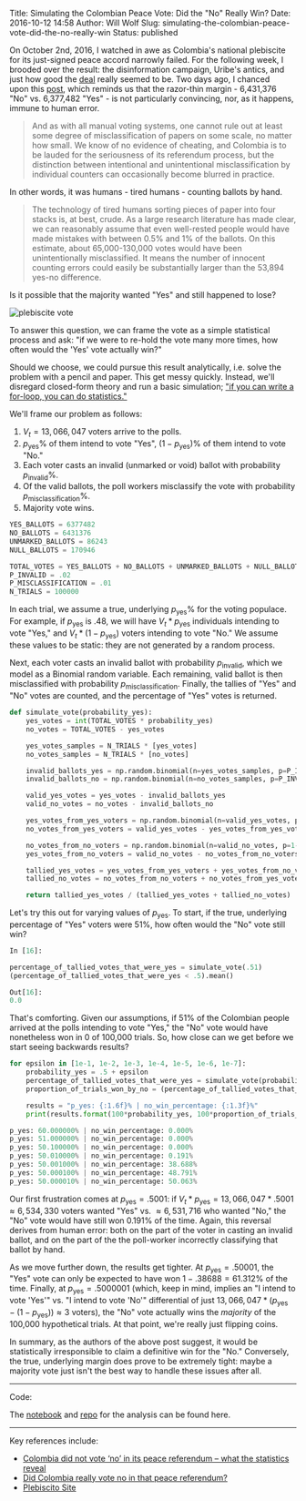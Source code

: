 Title: Simulating the Colombian Peace Vote: Did the "No" Really Win?
Date: 2016-10-12 14:58
Author: Will Wolf
Slug: simulating-the-colombian-peace-vote-did-the-no-really-win
Status: published

On October 2nd, 2016, I watched in awe as Colombia's national plebiscite for its just-signed peace accord narrowly failed. For the following week, I brooded over the result: the disinformation campaign, Uribe's antics, and just how good the [deal](https://www.youtube.com/playlist?list=PLa28R7QEiMblKeZ_OlZ_XfjjxjfeIhpuL) really seemed to be. Two days ago, I chanced upon this [post](https://theconversation.com/colombia-did-not-vote-no-in-its-peace-referendum-what-the-statistics-reveal-66471), which reminds us that the razor-thin margin - 6,431,376 "No" vs. 6,377,482 "Yes" - is not particularly convincing, nor, as it happens, immune to human error.

> And as with all manual voting systems, one cannot rule out at least some degree of misclassification of papers on some scale, no matter how small. We know of no evidence of cheating, and Colombia is to be lauded for the seriousness of its referendum process, but the distinction between intentional and unintentional misclassification by individual counters can occasionally become blurred in practice.

In other words, it was humans - tired humans - counting ballots by hand.

> The technology of tired humans sorting pieces of paper into four stacks is, at best, crude. As a large research literature has made clear, we can reasonably assume that even well-rested people would have made mistakes with between 0.5% and 1% of the ballots. On this estimate, about 65,000-130,000 votes would have been unintentionally misclassified. It means the number of innocent counting errors could easily be substantially larger than the 53,894 yes-no difference.

Is it possible that the majority wanted "Yes" and still happened to lose?

![plebiscite vote]({filename}/images/colombian_plebiscite_vote.jpg)

To answer this question, we can frame the vote as a simple statistical process and ask: "if we were to re-hold the vote many more times, how often would the 'Yes' vote actually win?"

Should we choose, we could pursue this result analytically, i.e. solve the problem with a pencil and paper. This get messy quickly. Instead, we'll disregard closed-form theory and run a basic simulation; ["if you can write a for-loop, you can do statistics."](https://speakerdeck.com/jakevdp/statistics-for-hackers)

We'll frame our problem as follows:

1. $V_t=13,066,047$ voters arrive to the polls.
2. $p_{\text{yes}}\%$ of them intend to vote "Yes", $(1-p_{\text{yes}})\%$ of them intend to vote "No."
3. Each voter casts an invalid (unmarked or void) ballot with probability $p_{\text{invalid}}\%$.
4. Of the valid ballots, the poll workers misclassify the vote with probability $p_{\text{misclassification}}\%$.
5. Majority vote wins.

```python
YES_BALLOTS = 6377482
NO_BALLOTS = 6431376
UNMARKED_BALLOTS = 86243
NULL_BALLOTS = 170946

TOTAL_VOTES = YES_BALLOTS + NO_BALLOTS + UNMARKED_BALLOTS + NULL_BALLOTS
P_INVALID = .02
P_MISCLASSIFICATION = .01
N_TRIALS = 100000
```

In each trial, we assume a true, underlying $p_{\text{yes}}\%$ for the voting populace. For example, if $p_{\text{yes}}$ is .48, we will have $V_t * p_{\text{yes}}$ individuals intending to vote "Yes," and $V_t * (1-p_{\text{yes}})$ voters intending to vote "No." We assume these values to be static: they are not generated by a random process.

Next, each voter casts an invalid ballot with probability $p_{\text{invalid}}$, which we model as a Binomial random variable. Each remaining, valid ballot is then misclassified with probability $p_{\text{misclassification}}$. Finally, the tallies of "Yes" and "No" votes are counted, and the percentage of "Yes" votes is returned.

```python
def simulate_vote(probability_yes):
    yes_votes = int(TOTAL_VOTES * probability_yes)
    no_votes = TOTAL_VOTES - yes_votes

    yes_votes_samples = N_TRIALS * [yes_votes]
    no_votes_samples = N_TRIALS * [no_votes]

    invalid_ballots_yes = np.random.binomial(n=yes_votes_samples, p=P_INVALID)
    invalid_ballots_no = np.random.binomial(n=no_votes_samples, p=P_INVALID)

    valid_yes_votes = yes_votes - invalid_ballots_yes
    valid_no_votes = no_votes - invalid_ballots_no

    yes_votes_from_yes_voters = np.random.binomial(n=valid_yes_votes, p=1-P_MISCLASSIFICATION)
    no_votes_from_yes_voters = valid_yes_votes - yes_votes_from_yes_voters

    no_votes_from_no_voters = np.random.binomial(n=valid_no_votes, p=1-P_MISCLASSIFICATION)
    yes_votes_from_no_voters = valid_no_votes - no_votes_from_no_voters

    tallied_yes_votes = yes_votes_from_yes_voters + yes_votes_from_no_voters
    tallied_no_votes = no_votes_from_no_voters + no_votes_from_yes_voters

    return tallied_yes_votes / (tallied_yes_votes + tallied_no_votes)
```

Let's try this out for varying values of $p_{\text{yes}}$. To start, if the true, underlying percentage of "Yes" voters were 51%, how often would the "No" vote still win?

```python
In [16]:

percentage_of_tallied_votes_that_were_yes = simulate_vote(.51)
(percentage_of_tallied_votes_that_were_yes < .5).mean()

Out[16]:
0.0
```

That's comforting. Given our assumptions, if 51% of the Colombian people arrived at the polls intending to vote "Yes," the "No" vote would have nonetheless won in 0 of 100,000 trials. So, how close can we get before we start seeing backwards results?

```python
for epsilon in [1e-1, 1e-2, 1e-3, 1e-4, 1e-5, 1e-6, 1e-7]:
    probability_yes = .5 + epsilon
    percentage_of_tallied_votes_that_were_yes = simulate_vote(probability_yes)
    proportion_of_trials_won_by_no = (percentage_of_tallied_votes_that_were_yes < .5).mean()

    results = "p_yes: {:1.6f}% | no_win_percentage: {:1.3f}%"
    print(results.format(100*probability_yes, 100*proportion_of_trials_won_by_no))

p_yes: 60.000000% | no_win_percentage: 0.000%
p_yes: 51.000000% | no_win_percentage: 0.000%
p_yes: 50.100000% | no_win_percentage: 0.000%
p_yes: 50.010000% | no_win_percentage: 0.191%
p_yes: 50.001000% | no_win_percentage: 38.688%
p_yes: 50.000100% | no_win_percentage: 48.791%
p_yes: 50.000010% | no_win_percentage: 50.063%
```

Our first frustration comes at $p_{\text{yes}} = .5001$: if $V_t * p_{\text{yes}} = 13,066,047 * .5001 \approx 6,534,330$ voters wanted "Yes" vs. $\approx 6,531,716$ who wanted "No," the "No" vote would have still won $0.191\%$ of the time. Again, this reversal derives from human error: both on the part of the voter in casting an invalid ballot, and on the part of the the poll-worker incorrectly classifying that ballot by hand.

As we move further down, the results get tighter. At $p_{\text{yes}} = .50001$, the "Yes" vote can only be expected to have won $1 - .38688 = 61.312\%$ of the time. Finally, at $p_{\text{yes}} = .5000001$ (which, keep in mind, implies an "I intend to vote 'Yes'" vs. "I intend to vote 'No'" differential of just $13,066,047 * (p_{\text{yes}} - (1 - p_{\text{yes}})) \approx 3$ voters), the "No" vote actually wins the *majority* of the 100,000 hypothetical trials. At that point, we're really just flipping coins.

In summary, as the authors of the above post suggest, it would be statistically irresponsible to claim a definitive win for the "No." Conversely, the true, underlying margin does prove to be extremely tight: maybe a majority vote just isn't the best way to handle these issues after all.

---
Code:

The [notebook](http://nbviewer.jupyter.org/github/cavaunpeu/colombia-vote-simulation/blob/master/colombia-vote-simulation.ipynb) and [repo](https://github.com/cavaunpeu/colombia-vote-simulation) for the analysis can be found here.

---
Key references include:

- [Colombia did not vote ‘no’ in its peace referendum – what the statistics reveal](https://theconversation.com/colombia-did-not-vote-no-in-its-peace-referendum-what-the-statistics-reveal-66471)
- [Did Colombia really vote no in that peace referendum?](http://andrewgelman.com/2016/10/04/did-colombia-really-vote-no-in-that-peace-referendum/)
- [Plebiscito Site](http://plebiscito.registraduria.gov.co/99PL/DPLZZZZZZZZZZZZZZZZZ_L1.htm)
